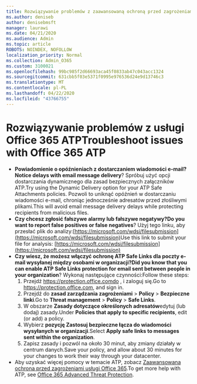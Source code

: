 ```yaml
---
title: Rozwiązywanie problemów z zaawansowaną ochroną przed zagrożeniami usługi Office 365 (ATP)
ms.author: deniseb
author: denisebmsft
manager: laurawi
ms.date: 04/21/2020
ms.audience: Admin
ms.topic: article
ROBOTS: NOINDEX, NOFOLLOW
localization_priority: Normal
ms.collection: Admin_O365
ms.custom: 3100021
ms.openlocfilehash: 99bc985f2d66693aca45f0833ab47c043acc1324
ms.sourcegitcommit: 631cbb5f03e5371f0995e976536d24e9d13746c3
ms.translationtype: MT
ms.contentlocale: pl-PL
ms.lasthandoff: 04/22/2020
ms.locfileid: "43766755"
---
```

# <a name="troubleshoot-issues-with-office-365-atp"></a><span data-ttu-id="d13d5-102">Rozwiązywanie problemów z usługi Office 365 ATP</span><span class="sxs-lookup"><span data-stu-id="d13d5-102">Troubleshoot issues with Office 365 ATP</span></span>

- <span data-ttu-id="d13d5-103">**Powiadomienie o opóźnieniach z dostarczaniem wiadomości e-mail?**</span><span class="sxs-lookup"><span data-stu-id="d13d5-103">**Notice delays with email message delivery**?</span></span> <span data-ttu-id="d13d5-104">Spróbuj użyć opcji dostarczania dynamicznego dla zasad bezpiecznych załączników ATP.</span><span class="sxs-lookup"><span data-stu-id="d13d5-104">Try using the Dynamic Delivery option for your ATP Safe Attachments policies.</span></span> <span data-ttu-id="d13d5-105">Pozwoli to uniknąć opóźnień w dostarczaniu wiadomości e-mail, chroniąc jednocześnie adresatów przed złośliwymi plikami.</span><span class="sxs-lookup"><span data-stu-id="d13d5-105">This will avoid email message delivery delays while protecting recipients from malicious files.</span></span>
- <span data-ttu-id="d13d5-106">**Czy chcesz zgłosić fałszywe alarmy lub fałszywe negatywy?**</span><span class="sxs-lookup"><span data-stu-id="d13d5-106">**Do you want to report false positives or false negatives**?</span></span> <span data-ttu-id="d13d5-107">Użyj tego linku, aby przesłać plik do analizy:[https://microsoft.com/wdsi/filesubmission](https://microsoft.com/wdsi/filesubmission)</span><span class="sxs-lookup"><span data-stu-id="d13d5-107">Use this link to submit your file for analysis: [https://microsoft.com/wdsi/filesubmission](https://microsoft.com/wdsi/filesubmission)</span></span>
- <span data-ttu-id="d13d5-108">**Czy wiesz, że możesz włączyć ochronę ATP Safe Links dla poczty e-mail wysyłanej między osobami w organizacji?**</span><span class="sxs-lookup"><span data-stu-id="d13d5-108">**Did you know that you can enable ATP Safe Links protection for email sent between people in your organization**?</span></span> <span data-ttu-id="d13d5-109">Wykonaj następujące czynności:</span><span class="sxs-lookup"><span data-stu-id="d13d5-109">Follow these steps:</span></span>
    1. <span data-ttu-id="d13d5-110">Przejdź https://protection.office.comdo , i zaloguj się.</span><span class="sxs-lookup"><span data-stu-id="d13d5-110">Go to https://protection.office.com, and sign in.</span></span>
    2. <span data-ttu-id="d13d5-111">Przejdź do **zasad zarządzania zagrożeniami** > **Policy** > **Bezpieczne linki**.</span><span class="sxs-lookup"><span data-stu-id="d13d5-111">Go to **Threat management** > **Policy** > **Safe Links**.</span></span>
    3. <span data-ttu-id="d13d5-112">W obszarze **Zasady dotyczące określonych adresatów**edytuj (lub dodaj) zasady.</span><span class="sxs-lookup"><span data-stu-id="d13d5-112">Under **Policies that apply to specific recipients**, edit (or add) a policy.</span></span>
    4. <span data-ttu-id="d13d5-113">Wybierz **pozycję Zastosuj bezpieczne łącza do wiadomości wysyłanych w organizacji**.</span><span class="sxs-lookup"><span data-stu-id="d13d5-113">Select **Apply safe links to messages sent within the organization**.</span></span>
    5. <span data-ttu-id="d13d5-114">Zapisz zasady i pozwól na około 30 minut, aby zmiany działały w centrum danych.</span><span class="sxs-lookup"><span data-stu-id="d13d5-114">Save your policy, and allow about 30 minutes for your changes to work their way through your datacenter.</span></span>
- <span data-ttu-id="d13d5-115">Aby uzyskać więcej pomocy w temacie ATP, zobacz [Zaawansowana ochrona przed zagrożeniami usługi Office 365](https://docs.microsoft.com/office365/securitycompliance/office-365-atp).</span><span class="sxs-lookup"><span data-stu-id="d13d5-115">To get more help with ATP, see [Office 365 Advanced Threat Protection](https://docs.microsoft.com/office365/securitycompliance/office-365-atp).</span></span>